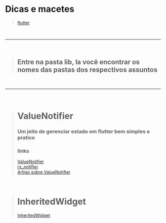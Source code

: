# Dicas e macetes

><a href="https://flutter.dev/docs/get-started/install/windows">flutter</a>

<br>

<hr>

<br>

>## Entre na pasta lib, la você encontrar os nomes das pastas dos respectivos assuntos

<br>

<hr>


<br>

># ValueNotifier
>### Um jeito de gerenciar estado em flutter bem simples e pratico
>### links
><a href="https://api.flutter.dev/flutter/foundation/ValueNotifier-class.html">ValueNotifier</a><br>
><a href="https://pub.dev/packages/rx_notifier/install">rx_notifier</a><br>
><a href="https://stacksecrets.com/flutter/exploring-valuenotifier-in-flutter">Artigo sobre ValueNotifier</a>

<br>

># InheritedWidget
><a href="https://api.flutter.dev/flutter/widgets/InheritedWidget-class.html">InheritedWidget</a>


